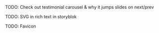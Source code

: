 TODO: Check out testimonial carousel & why it jumps slides on next/prev

TODO: SVG in rich text in storyblok

TODO: Favicon
